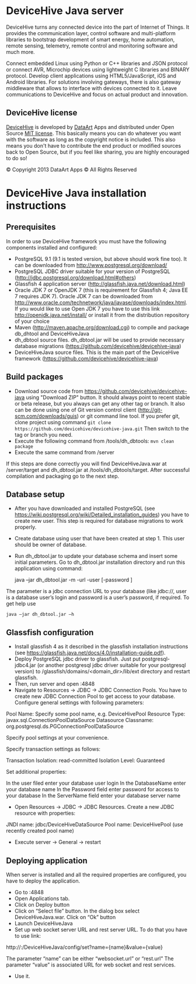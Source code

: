 DeviceHive Java server
======================

[DeviceHive]: http://devicehive.com "DeviceHive framework"
[DataArt]: http://dataart.com "DataArt"

DeviceHive turns any connected device into the part of Internet of Things.
It provides the communication layer, control software and multi-platform
libraries to bootstrap development of smart energy, home automation, remote
sensing, telemetry, remote control and monitoring software and much more.

Connect embedded Linux using Python or C++ libraries and JSON protocol or
connect AVR, Microchip devices using lightweight C libraries and BINARY protocol.
Develop client applications using HTML5/JavaScript, iOS and Android libraries.
For solutions involving gateways, there is also gateway middleware that allows
to interface with devices connected to it. Leave communications to DeviceHive
and focus on actual product and innovation.

DeviceHive license
------------------

[DeviceHive] is developed by [DataArt] Apps and distributed under Open Source
[MIT license](http://en.wikipedia.org/wiki/MIT_License). This basically means
you can do whatever you want with the software as long as the copyright notice
is included. This also means you don't have to contribute the end product or
modified sources back to Open Source, but if you feel like sharing, you are
highly encouraged to do so!

&copy; Copyright 2013 DataArt Apps &copy; All Rights Reserved

DeviceHive Java installation instructions
=========================================

Prerequisites
-------------
In order to use DeviceHive framework you must have the following components installed and configured:
* PostgreSQL 9.1 (9.1 is tested version, but above should work fine too). It can be downloaded from http://www.postgresql.org/download/
* PostgreSQL JDBC driver suitable for your version of PostgreSQL (http://jdbc.postgresql.org/download.html#others)
* Glassfish 4 application server (http://glassfish.java.net/download.html)
* Oracle JDK 7 or OpenJDK 7 (this is requirement for Glassfish 4; Java EE 7 requires JDK 7). Oracle JDK 7 can be downloaded from http://www.oracle.com/technetwork/java/javase/downloads/index.html. If you would like to use Open JDK 7 you have to use this link http://openjdk.java.net/install/ or install it from the distribution repository of your choice
* Maven (http://maven.apache.org/download.cgi) to compile and package db_dhtool and DeviceHiveJava 
* dh_dbtool source files. dh_dbtool.jar will be used to provide necessary database migrations (https://github.com/devicehive/devicehive-java)
* DeviceHiveJava source files. This is the main part of the DeviceHive framework (https://github.com/devicehive/devicehive-java)


Build packages
--------------
* Download source code from https://github.com/devicehive/devicehive-java using "Download ZIP" button. It should always point to recent stable or beta release, but you always can get any other tag or branch. It also can be done using one of Git version control client (http://git-scm.com/downloads/guis) or git command line tool. If you prefer git, clone project using command `git clone https://github.com/devicehive/devicehive-java.git`
Then switch to the tag or branch you need.
* Execute the following command from <devicehive-java-directory>/tools/dh_dbtools: `mvn clean package`
* Execute the same command from <devicehive-java-directory>/server

If this steps are done correctly you will find DeviceHiveJava.war at <devicehive-java-directory>/server/target and dh_dbtool.jar at <devicehive-java-directory>/tools/dh_dbtools/target. 
After successful compilation and packaging go to the next step.


Database setup
--------------
* After you have downloaded and installed PostgreSQL (see https://wiki.postgresql.org/wiki/Detailed_installation_guides) you have to create new user. This step is required for database migrations to work properly. 
* Create database using user that have been created at step 1. This user should be owner of database.
* Run dh_dbtool.jar to update your database schema and insert some initial parameters.  Go to dh_dbtool.jar installation directory and run this application using command:

    java –jar dh_dbtool.jar -m -url <databaseurl> -user <login> [-password <password>]

The parameter <databaseurl> is a jdbc connection URL to your database (like jdbc://, user is a database user’s login and password is a user’s password, if required.  To get help use 

    java –jar dh_dbtool.jar –h

Glassfish configuration
-----------------------
* Install glassfish 4 as it described in the glassfish installation instructions (see https://glassfish.java.net/docs/4.0/installation-guide.pdf).
* Deploy PostgreSQL jdbc driver to glassfish. Just put postgresql-jdbc4.jar (or another postgresql jdbc driver suitable for your postgresql version) to <glassfish installation directory>/glassfish/domains/<domain_dir>/lib/ext directory and restart glassfish.
* Then, run server and open <yourServerName>:4848
* Navigate to Resources -> JDBC -> JDBC Connection Pools. You have to create new JDBC Connection Pool to get access to your database. Configure general settings with following parameters:

Pool Name: Specify some pool name, e.g. DeviceHivePool 
Resource Type: javax.sql.ConnectionPoolDataSource
Datasource Classname: org.postgresql.ds.PGConnectionPoolDataSource

Specify pool settings at your convenience.

Specify transaction settings as follows:

Transaction Isolation: read-committed
Isolation Level: Guaranteed

Set additional properties:

In the user filed enter your database user login
In the DatabaseName enter your database name
In the Password field enter password for access to your database
In the ServerName field enter your database server name

* Open Resources -> JDBC -> JDBC Resources. Create a new JDBC resource with properties:

JNDI name: jdbc/DeviceHiveDataSource
Pool name: DeviceHivePool (use recently created pool name)

* Execute server ->  General ->  restart

Deploying application
---------------------
When server is installed and all the required properties are configured, you have to deploy the application. 

* Go to <yourServerName>:4848
* Open Applications tab.
* Click on Deploy button
* Click on “Select file” button. In the dialog box select DeviceHiveJava.war. Click on “Ok” button
* Launch DeviceHiveJava
* Set up web socket server URL and rest server URL. To do that you have to use link:

http://<yourServerName>:<port>/DeviceHiveJava/config/set?name={name}&value={value}

The parameter “name” can be either “websocket.url” or “rest.url” 
The parameter “value” is associated URL for web socket and rest services.

* Use it.